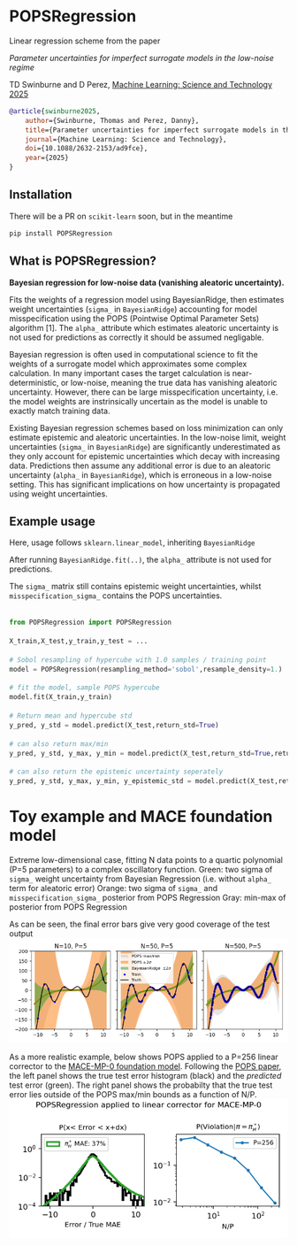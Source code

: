 # POPSRegression
Linear regression scheme from the paper 

*Parameter uncertainties for imperfect surrogate models in the low-noise regime*

TD Swinburne and D Perez, [Machine Learning: Science and Technology 2025](http://iopscience.iop.org/article/10.1088/2632-2153/ad9fce)

```bibtex
@article{swinburne2025,
	author={Swinburne, Thomas and Perez, Danny},
	title={Parameter uncertainties for imperfect surrogate models in the low-noise regime},
	journal={Machine Learning: Science and Technology},
	doi={10.1088/2632-2153/ad9fce},
	year={2025}
}
```

## Installation
There will be a PR on `scikit-learn` soon, but in the meantime
```bash
pip install POPSRegression
```

## What is POPSRegression?

**Bayesian regression for low-noise data (vanishing aleatoric uncertainty).**

Fits the weights of a regression model using BayesianRidge, then estimates weight uncertainties (`sigma_` in `BayesianRidge`) accounting for model misspecification using the POPS (Pointwise Optimal Parameter Sets) algorithm [1]. The `alpha_` attribute which estimates aleatoric uncertainty is not used for predictions as correctly it should be assumed negligable.

Bayesian regression is often used in computational science to fit the weights of a surrogate model which approximates some complex calculation. 
In many important cases the target calculation is near-deterministic, or low-noise, meaning the true data has vanishing aleatoric uncertainty. However, there can be large misspecification uncertainty, i.e. the model weights are instrinsically uncertain as the model is unable to exactly match training data. 

Existing Bayesian regression schemes based on loss minimization can only estimate epistemic and aleatoric uncertainties. In the low-noise limit, weight uncertainties (`sigma_` in `BayesianRidge`) are significantly underestimated as they only account for epistemic uncertainties which decay with increasing data. Predictions then assume any additional error is due to an aleatoric uncertainty (`alpha_` in `BayesianRidge`), which is erroneous in a low-noise setting. This has significant implications on how uncertainty is propagated using weight uncertainties. 

## Example usage
Here, usage follows `sklearn.linear_model`, inheriting `BayesianRidge`

After running `BayesianRidge.fit(..)`, the `alpha_` attribute is not used for predictions.

The `sigma_` matrix still contains epistemic weight uncertainties, whilst `misspecification_sigma_` contains the POPS uncertainties. 

```python

from POPSRegression import POPSRegression

X_train,X_test,y_train,y_test = ...

# Sobol resampling of hypercube with 1.0 samples / training point
model = POPSRegression(resampling_method='sobol',resample_density=1.)

# fit the model, sample POPS hypercube
model.fit(X_train,y_train)

# Return mean and hypercube std
y_pred, y_std = model.predict(X_test,return_std=True)

# can also return max/min 
y_pred, y_std, y_max, y_min = model.predict(X_test,return_std=True,return_bounds=True)

# can also return the epistemic uncertainty seperately
y_pred, y_std, y_max, y_min, y_epistemic_std = model.predict(X_test,return_std=True,return_bounds=True,return_epistemic_std=True)
```

# Toy example and MACE foundation model 

Extreme low-dimensional case, fitting N data points to a quartic polynomial (P=5 parameters) to a complex oscillatory function.
Green: two sigma of `sigma_` weight uncertainty from Bayesian Regression (i.e. without `alpha_` term for aleatoric error)
Orange: two sigma of `sigma_` and `misspecification_sigma_` posterior from POPS Regression
Gray: min-max of posterior from POPS Regression

As can be seen, the final error bars give very good coverage of the test output
<img src="https://github.com/tomswinburne/POPS-Regression/blob/main/example_image.png?raw=true"></img>

As a more realistic example, below shows POPS applied to a P=256 linear corrector
to the [MACE-MP-0 foundation model](https://mace-docs.readthedocs.io/). Following the [POPS paper](http://iopscience.iop.org/article/10.1088/2632-2153/ad9fce), the left panel shows the true test error histogram (black) and the *predicted* test error (green). The right panel shows the probabilty that the true test error lies outside of the POPS max/min bounds as a function of N/P.
<img src="https://github.com/tomswinburne/POPS-Regression/blob/main/POPSRegression_MACE-MP-0.png?raw=true"></img>